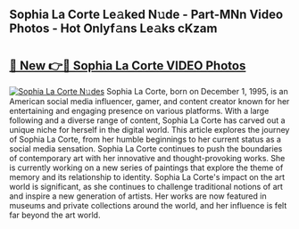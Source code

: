 ## Sophia La Corte Le𝚊ked N𝚞de - Part-MNn Video Photos - Hot Onlyf𝚊ns Le𝚊ks cKzam

# <h2><a href="http://ab60245.deff.icu/?id=Sophia+La+Corte">🔗 New 👉🔴 Sophia La Corte VIDEO Photos</a></h2>

[![Sophia La Corte N𝚞des](https://i.imgur.com/rIISA9y.gif)](http://ab60245.deff.icu/?id=Sophia+La+Corte)
Sophia La Corte, born on December 1, 1995, is an American social media influencer, gamer, and content creator known for her entertaining and engaging presence on various platforms. With a large following and a diverse range of content, Sophia La Corte has carved out a unique niche for herself in the digital world. This article explores the journey of Sophia La Corte, from her humble beginnings to her current status as a social media sensation. Sophia La Corte continues to push the boundaries of contemporary art with her innovative and thought-provoking works. She is currently working on a new series of paintings that explore the theme of memory and its relationship to identity. Sophia La Corte's impact on the art world is significant, as she continues to challenge traditional notions of art and inspire a new generation of artists. Her works are now featured in museums and private collections around the world, and her influence is felt far beyond the art world.

